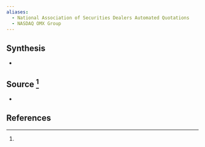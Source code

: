 ```yaml
---
aliases:
  - National Association of Securities Dealers Automated Quotations
  - NASDAQ OMX Group
---
```

## Synthesis
- 
## Source [^1]
- 
## References

[^1]: